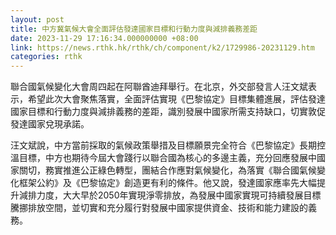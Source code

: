 ```yaml
---
layout: post
title: 中方冀氣候大會全面評估發達國家目標和行動力度與減排義務差距
date: 2023-11-29 17:16:34.000000000 +08:00
link: https://news.rthk.hk/rthk/ch/component/k2/1729986-20231129.htm
categories: rthk
---
```


聯合國氣候變化大會周四起在阿聯酋迪拜舉行。在北京，外交部發言人汪文斌表示，希望此次大會聚焦落實，全面評估實現《巴黎協定》目標集體進展，評估發達國家目標和行動力度與減排義務的差距，識別發展中國家所需支持缺口，切實敦促發達國家兌現承諾。

汪文斌說，中方當前採取的氣候政策舉措及目標願景完全符合《巴黎協定》長期控溫目標，中方也期待今屆大會踐行以聯合國為核心的多邊主義，充分回應發展中國家關切，務實推進公正綠色轉型，團結合作應對氣候變化，為落實《聯合國氣候變化框架公約》及《巴黎協定》創造更有利的條件。他又說，發達國家應率先大幅提升減排力度，大大早於2050年實現淨零排放，為發展中國家實現可持續發展目標騰挪排放空間，並切實和充分履行對發展中國家提供資金、技術和能力建設的義務。
